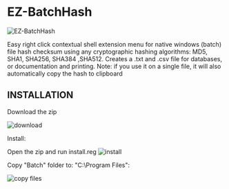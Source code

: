 # EZ-BatchHash #
![EZ-BatchHash](https://i.imgur.com/EGR93cj.gif)

Easy right click contextual shell extension menu for native windows (batch) file hash checksum using any cryptographic hashing algorithms: MD5, SHA1, SHA256, SHA384 ,SHA512.
Creates a .txt and .csv file for databases, or documentation and printing.
Note: if you use it on a single file, it will also automatically copy the hash to clipboard





## INSTALLATION ##

Download the zip

![download](https://i.imgur.com/d0RSsDK.gif)

Install:

Open the zip and run install.reg
![install](https://i.imgur.com/w22mlxG.gif)

Copy "Batch" folder to: "C:\Program Files":

![copy files](https://i.imgur.com/fNSFcdg.gif)
